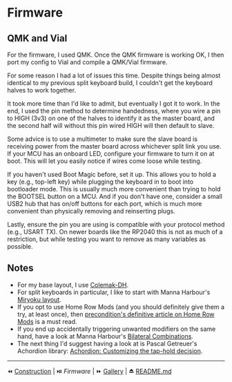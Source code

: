 # Firmware

## QMK and Vial
For the firmware, I used QMK. Once the QMK firmware is working OK, I then port my config to Vial and compile a QMK/Vial firmware.

For some reason I had a lot of issues this time. Despite things being almost identical to my previous split keyboard build, I couldn't get the keyboard halves to work together.

It took more time than I'd like to admit, but eventually I got it to work. In the end, I used the pin method to determine handedness, where you wire a pin to HIGH (3v3) on one of the halves to identify it as the master board, and the second half will without this pin wired HIGH will then default to slave.

Some advice is to use a multimeter to make sure the slave board is receiving power from the master board across whichever split link you use. If your MCU has an onboard LED, configure your firmware to turn it on at boot. This will let you easily notice if wires come loose while testing. 

If you haven't used Boot Magic before, set it up. This allows you to hold a key (e.g., top-left key) while plugging the keyboard in to boot into bootloader mode. This is usually much more convenient than trying to hold the BOOTSEL button on a MCU. And if you don't have one, consider a small USB2 hub that has on/off buttons for each port, which is much more convenient than physically removing and reinserting plugs.

Lastly, ensure the pin you are using is compatible with your protocol method (e.g., USART TX). On newer boards like the RP2040 this is not as much of a restriction, but while testing you want to remove as many variables as possible.

## Notes
- For my base layout, I use [Colemak-DH](https://colemakmods.github.io/mod-dh/).
- For split keyboards in particular, I like to start with Manna Harbour's [Miryoku layout](https://github.com/manna-harbour/miryoku).
- If you opt to use Home Row Mods (and you should definitely give them a try, at least once), then [precondition's definitive article on Home Row Mods](https://precondition.github.io/home-row-mods) is a must read.
- If you end up accidentally triggering unwanted modifiers on the same hand, have a look at Manna Harbour's [Bilateral Combinations](https://github.com/manna-harbour/qmk_firmware/blob/bilateral-combinations/docs/tap_hold.md#bilateral-combinations).
- The next thing I'd suggest having a look at is Pascal Getreuer's Achordion library: [Achordion: Customizing the tap-hold decision](https://getreuer.info/posts/keyboards/achordion/index.html).
---

⏪ [Construction](Construction.md) | ⏯️ *Firmware* | ⏩ [Gallery](Gallery.md) | ⏏️ [README.md](../README.md)